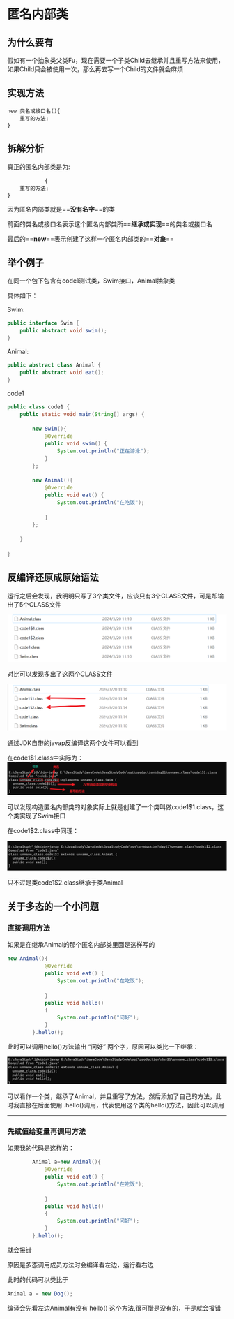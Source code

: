 # 匿名内部类

## 为什么要有

假如有一个抽象类父类Fu，现在需要一个子类Child去继承并且重写方法来使用，如果Child只会被使用一次，那么再去写一个Child的文件就会麻烦



## 实现方法

``````
new 类名或接口名(){
	重写的方法;
}
``````



## 拆解分析

真正的匿名内部类是为:

```
			{
	重写的方法;
}
```

因为匿名内部类就是==**没有名字**==的类

前面的类名或接口名表示这个匿名内部类所==**继承或实现**==的类名或接口名

最后的==**new**==表示创建了这样一个匿名内部类的==**对象**==





## 举个例子

在同一个包下包含有code1测试类，Swim接口，Animal抽象类

具体如下：

Swim:

```Java
public interface Swim {
    public abstract void swim();
}
```



Animal:

```Java
public abstract class Animal {
    public abstract void eat();
}
```



code1

```Java
public class code1 {
    public static void main(String[] args) {

        new Swim(){
            @Override
            public void swim() {
                System.out.println("正在游泳");
            }
        };
        
        new Animal(){
            @Override
            public void eat() {
                System.out.println("在吃饭");

            }
        };
        
    }

}
```



## 反编译还原成原始语法



运行之后会发现，我明明只写了3个类文件，应该只有3个CLASS文件，可是却输出了5个CLASS文件

![Alt Text](image/image-20240320112656029.png)

对比可以发现多出了这两个CLASS文件

![Alt Text](image/image-20240320112745647.png)


通过JDK自带的javap反编译这两个文件可以看到

在code1$1.class中实际为：
![Alt Text](image/image-20240320113613112.png)


可以发现构造匿名内部类的对象实际上就是创建了一个类叫做code1$1.class，这个类实现了Swim接口

在code1$2.class中同理：

![Alt Text](image/image-20240320113851486.png)


只不过是类code1$2.class继承于类Animal







## 关于多态的一个小问题

### 直接调用方法

如果是在继承Animal的那个匿名内部类里面是这样写的

```java
new Animal(){
            @Override
            public void eat() {
                System.out.println("在吃饭");

            }
            public void hello()
            {
                System.out.println("问好");
            }
        }.hello();
```

此时可以调用hello()方法输出  “问好”  两个字，原因可以类比一下继承：

![Alt Text](image/image-20240320132847554.png)

可以看作一个类，继承了Animal，并且重写了方法，然后添加了自己的方法，此时我直接在后面使用 .hello()调用，代表使用这个类的hello()方法，因此可以调用

---

### 先赋值给变量再调用方法



如果我的代码是这样的：

```Java
        Animal a=new Animal(){
            @Override
            public void eat() {
                System.out.println("在吃饭");

            }
            public void hello()
            {
                System.out.println("问好");
            }
        }.hello();

```

就会报错

原因是多态调用成员方法时会编译看左边，运行看右边

此时的代码可以类比于

```Java
Animal a = new Dog();
```

编译会先看左边Animal有没有 hello() 这个方法,很可惜是没有的，于是就会报错

















